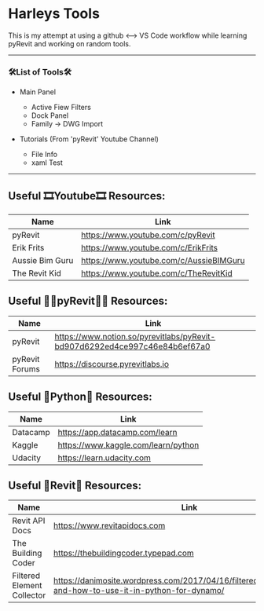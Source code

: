 # Harleys Tools
 This is my attempt at using a github <--> VS Code workflow while learning pyRevit and working on random tools.

---
### 🛠️List of Tools🛠️

- Main Panel
    - Active Fiew Filters
    - Dock Panel
    - Family -> DWG Import

- Tutorials (From 'pyRevit' Youtube Channel)
    - File Info
    - xaml Test

---
## Useful 🎞️Youtube🎞️ Resources:

|Name                            |Link|
|---                             |--- |
|pyRevit                         |https://www.youtube.com/c/pyRevit|
|Erik Frits                      |https://www.youtube.com/c/ErikFrits|
|Aussie Bim Guru                 |https://www.youtube.com/c/AussieBIMGuru|
|The Revit Kid                   |https://www.youtube.com/c/TheRevitKid|


## Useful 🐍🔩pyRevit🐍🔩 Resources:

|Name                            |Link|
|---                             |--- |
|pyRevit                         |https://www.notion.so/pyrevitlabs/pyRevit-bd907d6292ed4ce997c46e84b6ef67a0|
|pyRevit Forums                  |https://discourse.pyrevitlabs.io|


## Useful 🐍Python🐍 Resources:

|Name                            |Link|
|---                             |--- |
|Datacamp                        |https://app.datacamp.com/learn|
|Kaggle                          |https://www.kaggle.com/learn/python|
|Udacity                         |https://learn.udacity.com|

## Useful 🔩Revit🔩 Resources:

|Name                            |Link|
|---                             |--- |
|Revit API Docs                  |https://www.revitapidocs.com|
|The Building Coder              |https://thebuildingcoder.typepad.com|
|Filtered Element Collector      |https://danimosite.wordpress.com/2017/04/16/filteredelementcollector-and-how-to-use-it-in-python-for-dynamo/|
